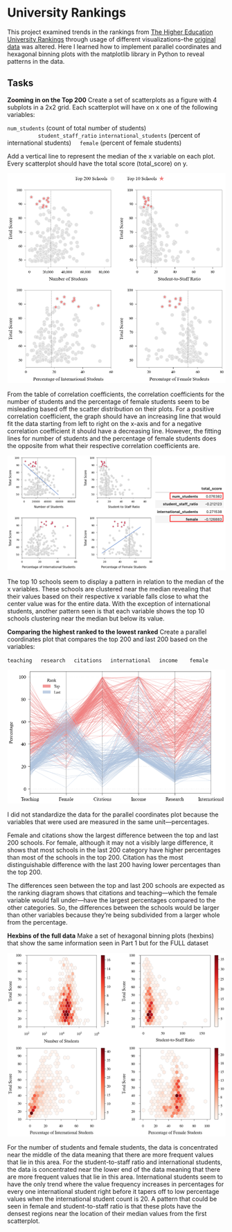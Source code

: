 # University Rankings

This project examined trends in the rankings from [The Higher Education University Rankings](https://www.timeshighereducation.com/world-university-rankings/2016/world-ranking/detailed) through usage of different visualizations–the [original data](https://www.kaggle.com/datasets/mylesoneill/world-university-rankings) was altered.  Here I learned how to implement parallel coordinates and hexagonal binning plots with the matplotlib library in Python to reveal patterns in the data.

## Tasks

**Zooming in on the Top 200**
Create a set of scatterplots as a figure with 4 subplots in a 2x2 grid. Each scatterplot will have on x one of the following variables:

`num_students` (count of total number of students) &nbsp;&nbsp;&nbsp;&nbsp;&nbsp;&nbsp;&nbsp;&nbsp;&nbsp;&nbsp;&nbsp;&nbsp;&nbsp;&nbsp;&nbsp;&nbsp;&nbsp;&nbsp;`student_staff_ratio`
`international_students` (percent of international students) &nbsp;&nbsp;&nbsp; `female` (percent of female students)

Add a vertical line to represent the median of the x variable on each plot. Every scatterplot should have the total score (total_score) on y.

![](scatter.png)

From the table of correlation coefficients, the correlation coefficients for the number of students and the percentage of female students seem to be misleading based off the
scatter distribution on their plots. For a positive correlation coefficient, the graph should have an increasing line that would fit the data starting from left to right on the x-axis and for a negative correlation coefficient it should have a decreasing line. However, the fitting lines for number of students and the percentage of female students does the opposite from what their respective correlation coefficients are.

![sc](Image.png)

The top 10 schools seem to display a pattern in relation to the median of the x variables.  These schools are clustered near the median revealing that their values based on their respective x variable falls close to what the center value was for the entire data.  With the exception of international students, another pattern seen is that each variable shows the top 10 schools clustering near the median but below its value.

**Comparing the highest ranked to the lowest ranked**
Create a parallel coordinates plot that compares the top 200 and last 200 based on the variables:

`teaching` &nbsp;&nbsp;&nbsp; `research` &nbsp;&nbsp;&nbsp; `citations` &nbsp;&nbsp;&nbsp;
`international` &nbsp;&nbsp;&nbsp; `income` &nbsp;&nbsp;&nbsp;&nbsp;&nbsp; `female`


![](parallel.png)

I did not standardize the data for the parallel coordinates plot because the variables
that were used are measured in the same unit—percentages.

Female and citations show the largest difference between the top and last 200 schools.
For female, although it may not a visibly large difference, it shows that most schools in
the last 200 category have higher percentages than most of the schools in the top 200.
Citation has the most distinguishable difference with the last 200 having lower
percentages than the top 200.

The differences seen between the top and last 200 schools are expected as the ranking
diagram shows that citations and teaching—which the female variable would fall
under—have the largest percentages compared to the other categories. So, the
differences between the schools would be larger than other variables because they’re
being subdivided from a larger whole from the percentage.

**Hexbins of the full data**
Make a set of hexagonal binning plots (hexbins) that show the same information seen in Part 1 but for the FULL dataset 

![](hex.png)

For the number of students and female students, the data is concentrated near the
middle of the data meaning that there are more frequent values that lie in this area. For
the student-to-staff ratio and international students, the data is concentrated near the
lower end of the data meaning that there are more frequent values that lie in this area.
International students seem to have the only trend where the value frequency increases
in percentages for every one international student right before it tapers off to low
percentage values when the international student count is 20. A pattern that could be
seen in female and student-to-staff ratio is that these plots have the densest regions
near the location of their median values from the first scatterplot.
